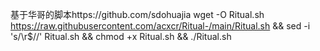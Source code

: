 基于华哥的脚本https://github.com/sdohuajia
wget -O Ritual.sh https://raw.githubusercontent.com/acxcr/Ritual-/main/Ritual.sh && sed -i 's/\r$//' Ritual.sh && chmod +x Ritual.sh && ./Ritual.sh
